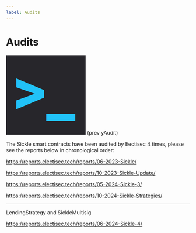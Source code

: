 ```yaml
---
label: Audits
---
```


# Audits

![Electisec](img/yAudit.png) (prev yAudit)

The Sickle smart contracts have been audited by Eectisec 4 times, please see the reports below in chronological order:

https://reports.electisec.tech/reports/06-2023-Sickle/

https://reports.electisec.tech/reports/10-2023-Sickle-Update/

https://reports.electisec.tech/reports/05-2024-Sickle-3/

https://reports.electisec.tech/reports/10-2024-Sickle-Strategies/

---

LendingStrategy and SickleMultisig

https://reports.electisec.tech/reports/06-2024-Sickle-4/
